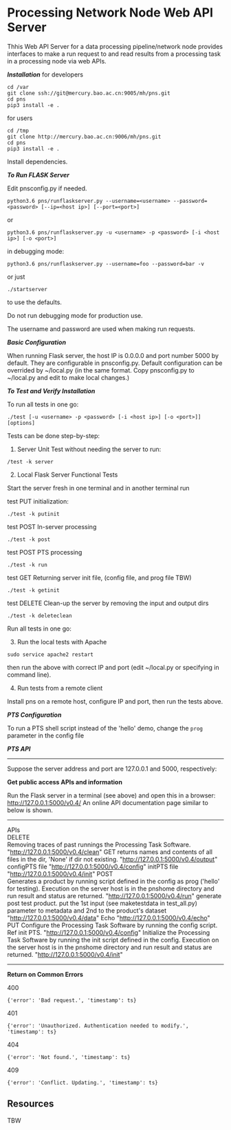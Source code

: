 Processing Network Node Web API Server
==============

Thhis Web API Server for a data processing pipeline/network node provides interfaces to make a run request to and read results from a processing task in a processing node via web APIs.

_**Installation**_
for developers
```
cd /var
git clone ssh://git@mercury.bao.ac.cn:9005/mh/pns.git
cd pns
pip3 install -e .
```
for users
```
cd /tmp
git clone http://mercury.bao.ac.cn:9006/mh/pns.git
cd pns
pip3 install -e .
```
Install dependencies.

_**To Run FLASK Server**_

Edit pnsconfig.py if needed.

```
python3.6 pns/runflaskserver.py --username=<username> --password=<password> [--ip=<host ip>] [--port=<port>]
```
or
```
python3.6 pns/runflaskserver.py -u <username> -p <password> [-i <host ip>] [-o <port>]
```
in debugging mode:
```
python3.6 pns/runflaskserver.py --username=foo --password=bar -v
```
or just
```
./startserver
```
to use the defaults.

Do not run debugging mode for production use.

The username and password are used when making run requests.


_**Basic Configuration**_

When running Flask server, the host IP is 0.0.0.0 and port number 5000 by default. They are configurable in pnsconfig.py. Default configuration can be overrided by ~/local.py (in the same format. Copy pnsconfig.py to ~/local.py and edit to make local changes.)

_**To Test and Verify Installation**_


To run all tests in one go:

```
./test [-u <username> -p <password> [-i <host ip>] [-o <port>]] [options]
```

Tests can be done step-by-step:

1. Server Unit Test without needing the server to run:

```
/test -k server
```

2. Local Flask Server Functional Tests

Start the server fresh in one terminal and in another terminal run


test PUT initialization:
```
./test -k putinit
```
test POST In-server processing
```
./test -k post
```
test POST PTS processing
```
./test -k run
```
test GET Returning server init file, (config file, and prog file TBW)
```
./test -k getinit
```
test DELETE Clean-up the server by removing the input and output dirs
```
./test -k deleteclean
```

Run all tests in one go:


3. Run the local tests with Apache

```
sudo service apache2 restart
```
then run the above with correct IP and port (edit ~/local.py or specifying in command line).

4. Run tests from a remote client

Install pns on a remote host, configure IP and port, then run the tests above.

_**PTS Configuration**_

To run a PTS shell script instead of the 'hello' demo, change the ```prog``` parameter in the config file

_**PTS API**_

---
Suppose the server address and port are 127.0.0.1 and 5000, respectively:

<b>Get public access APIs and information</b>

Run the Flask server in a terminal (see above) and open this in a browser:
http://127.0.0.1:5000/v0.4/
An online API documentation page similar to below is shown.

----------------------------------------

APIs	
DELETE	
Removing traces of past runnings the Processing Task Software. 	"http://127.0.0.1:5000/v0.4/clean"
GET	
returns names and contents of all files in the dir, 'None' if dir not existing. 	"http://127.0.0.1:5000/v0.4/output"
configPTS file	"http://127.0.0.1:5000/v0.4/config"
initPTS file	"http://127.0.0.1:5000/v0.4/init"
POST	
Generates a product by running script defined in the config as prog ('hello' for testing). Execution on the server host is in the pnshome directory and run result and status are returned. 	"http://127.0.0.1:5000/v0.4/run"
generate post test product. put the 1st input (see maketestdata in test_all.py) parameter to metadata and 2nd to the product's dataset 	"http://127.0.0.1:5000/v0.4/data"
Echo	"http://127.0.0.1:5000/v0.4/echo"
PUT	
Configure the Processing Task Software by running the config script. Ref init PTS. 	"http://127.0.0.1:5000/v0.4/config"
Initialize the Processing Task Software by running the init script defined in the config. Execution on the server host is in the pnshome directory and run result and status are returned. 	"http://127.0.0.1:5000/v0.4/init"

----------------------------------------

<b>Return on Common Errors</b>

400
```
{'error': 'Bad request.', 'timestamp': ts}
```
401
```
{'error': 'Unauthorized. Authentication needed to modify.', 'timestamp': ts}
```
404
```
{'error': 'Not found.', 'timestamp': ts}
```
409
```
{'error': 'Conflict. Updating.', 'timestamp': ts}
```


Resources
---------

TBW
